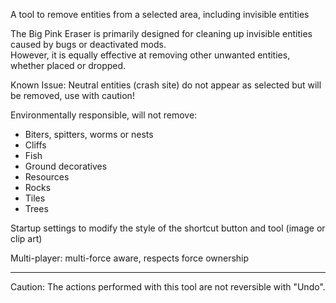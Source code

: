 A tool to remove entities from a selected area, including invisible entities  

The Big Pink Eraser is primarily designed for cleaning up invisible entities caused by bugs or deactivated mods.  
However, it is equally effective at removing other unwanted entities, whether placed or dropped.  

Known Issue: Neutral entities (crash site) do not appear as selected but will be removed, use with caution!

Environmentally responsible, will not remove:

* Biters, spitters, worms or nests
* Cliffs
* Fish
* Ground decoratives
* Resources
* Rocks
* Tiles
* Trees

&NewLine;

Startup settings to modify the style of the shortcut button and tool (image or clip art)  

Multi-player: multi-force aware, respects force ownership  

---
Caution: The actions performed with this tool are not reversible with "Undo".  
